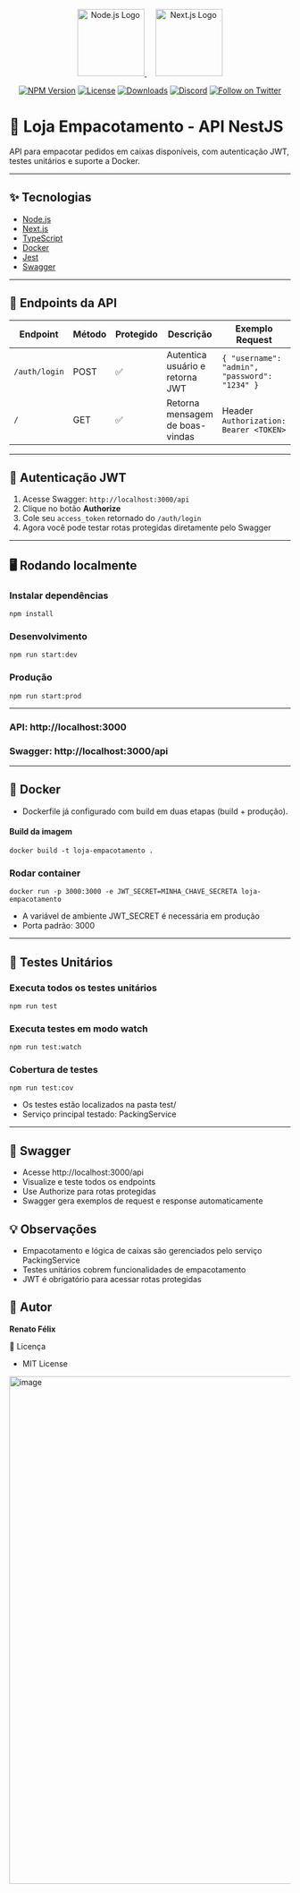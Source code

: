 <p align="center">
  <a href="https://nodejs.org/" target="_blank">
    <img src="https://nodejs.org/static/images/logo.svg" width="120" alt="Node.js Logo" />
  </a>
  &nbsp;&nbsp;&nbsp; <!-- Espaço -->  
  <a href="https://nextjs.org/" target="_blank">
    <img src="https://assets.vercel.com/image/upload/v1662130559/nextjs/Icon_dark_background.png" width="120" alt="Next.js Logo" />
  </a>
</p>

<p align="center">
  <a href="https://www.npmjs.com/~nestjscore" target="_blank"><img src="https://img.shields.io/npm/v/@nestjs/core.svg" alt="NPM Version" /></a>
  <a href="https://www.npmjs.com/~nestjscore" target="_blank"><img src="https://img.shields.io/npm/l/@nestjs/core.svg" alt="License" /></a>
  <a href="https://www.npmjs.com/~nestjscore" target="_blank"><img src="https://img.shields.io/npm/dm/@nestjs/common.svg" alt="Downloads" /></a>
  <a href="https://discord.gg/G7Qnnhy" target="_blank"><img src="https://img.shields.io/badge/discord-online-brightgreen.svg" alt="Discord"/></a>
  <a href="https://twitter.com/nestframework" target="_blank"><img src="https://img.shields.io/twitter/follow/nestframework.svg?style=social&label=Follow" alt="Follow on Twitter"/></a>
</p>

# 🛒 Loja Empacotamento - API NestJS

API para empacotar pedidos em caixas disponíveis, com autenticação JWT, testes unitários e suporte a Docker.

---

## ✨ Tecnologias

- [Node.js](https://www.nodejs.tech/pt-br)
- [Next.js](https://nextjs.org/)
- [TypeScript](https://www.typescriptlang.org/)
- [Docker](https://www.docker.com/)
- [Jest](https://jestjs.io/)
- [Swagger](https://swagger.io/)
---

## 🚀 Endpoints da API

| Endpoint | Método | Protegido | Descrição | Exemplo Request | Exemplo Response |
|----------|--------|-----------|-----------|----------------|----------------|
| `/auth/login` | POST | ✅ | Autentica usuário e retorna JWT | `{ "username": "admin", "password": "1234" }` | `{ "access_token": "TOKEN_JWT_AQUI" }` |
| `/` | GET | ✅ | Retorna mensagem de boas-vindas | Header `Authorization: Bearer <TOKEN>` | `Hello World!` |

---

## 🔑 Autenticação JWT

1. Acesse Swagger: `http://localhost:3000/api`
2. Clique no botão **Authorize**
3. Cole seu `access_token` retornado do `/auth/login`
4. Agora você pode testar rotas protegidas diretamente pelo Swagger

---

## 🖥️ Rodando localmente

### Instalar dependências
```
npm install
```
### Desenvolvimento
```
npm run start:dev
```
### Produção
```
npm run start:prod
```
---
### API: http://localhost:3000
### Swagger: http://localhost:3000/api
---

## 🐳 Docker

- Dockerfile já configurado com build em duas etapas (build + produção).

#### Build da imagem
```
docker build -t loja-empacotamento .
```
### Rodar container
```
docker run -p 3000:3000 -e JWT_SECRET=MINHA_CHAVE_SECRETA loja-empacotamento
```

- A variável de ambiente JWT_SECRET é necessária em produção
- Porta padrão: 3000
---

## 🧪 Testes Unitários
### Executa todos os testes unitários
```
npm run test
```

### Executa testes em modo watch
```
npm run test:watch
```
### Cobertura de testes

```
npm run test:cov
```

- Os testes estão localizados na pasta test/
- Serviço principal testado: PackingService
---

## 📖 Swagger

- Acesse http://localhost:3000/api
- Visualize e teste todos os endpoints
- Use Authorize para rotas protegidas
- Swagger gera exemplos de request e response automaticamente

## 💡 Observações

- Empacotamento e lógica de caixas são gerenciados pelo serviço PackingService
- Testes unitários cobrem funcionalidades de empacotamento
- JWT é obrigatório para acessar rotas protegidas

## 👤 Autor

**Renato Félix**

📄 Licença

- MIT License
  
<img width="988" height="907" alt="image" src="https://github.com/user-attachments/assets/62671f71-ba19-413c-beac-ae8a9fd1851e" />
